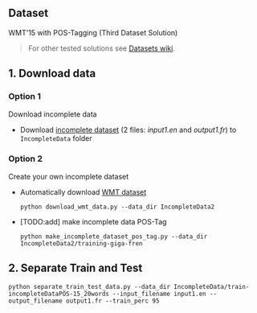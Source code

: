 ## Dataset
WMT'15 with POS-Tagging (Third Dataset Solution)
> For other tested solutions see [Datasets wiki](https://github.com/gcunhase/SentenceCorrection-WCCI2018/wiki/The-Search-for-an-Appropriate-Incorrect-Sentences-Dataset).

## 1. Download data
### Option 1
Download incomplete data
  * Download [incomplete dataset](https://1drv.ms/f/s!Ai9Q4WIAUMvPhFhm_AHR9kMe21lpvv) (2 files: *input1.en* and *output1.fr*) to `IncompleteData` folder 
  
### Option 2
Create your own incomplete dataset
  * Automatically download [WMT dataset](http://www.statmt.org/wmt10/training-giga-fren.tar)
    ```
    python download_wmt_data.py --data_dir IncompleteData2
    ```
  * [TODO:add] make incomplete data POS-Tag
    ```
    python make_incomplete_dataset_pos_tag.py --data_dir IncompleteData2/training-giga-fren
    ```

## 2. Separate Train and Test
```
python separate_train_test_data.py --data_dir IncompleteData/train-incompleteDataPOS-15_20words --input_filename input1.en --output_filename output1.fr --train_perc 95
```
